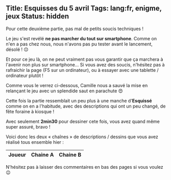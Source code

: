 Title: Esquisses du 5 avril
Tags: lang:fr, enigme, jeux
Status: hidden
---

<link rel="stylesheet" type="text/css" href="images/enigmes/enigmes-en-confinement.css">

Pour cette deuxième partie, pas mal de petits soucis techniques !

Le jeu s'est revélé **ne pas marcher du tout sur smartphone**.
Comme on n'en a pas chez nous, nous n'avons pas pu tester avant le lancement, désolé ! 😔

Et pour ce jeu là, on ne peut vraiment pas vous garantir que ça marchera à l'avenir non plus sur smartphone...
Si vous avez des soucis, n'hésitez pas à rafraichir la page (F5 sur un ordinateur),
ou à essayer avec une tablette / ordinateur plutôt !

Comme vous le verrez ci-dessous, Camille nous a sauvé la mise en relançant le jeu avec un splendide saut en parachute 😍

Cette fois la partie ressemblait un peu plus à une manche d'**Esquissé** comme on en a l'habitude,
avec des descriptions qui ont un peu changé, de fête foraine à kiosque !

Avec seulement **2min30** pour dessiner cete fois, vous avez quand même super assuré, bravo !

Voici donc les deux « chaînes » de descriptions / dessins que vous avez réalisé tous ensemble hier :

<table>
  <thead><tr> <th>Joueur</th> <th>Chaine A</th> <th>Chaine B</th> </tr></thead>
  <tbody id="esquisses" data-challenge-id="challenge-2020-04-05"></tbody>
</table>

N'hésitez pas à laisser des commentaires en bas des pages si vous voulez 😉

<script src="https://www.gstatic.com/firebasejs/7.12.0/firebase-app.js"></script>
<script src="https://www.gstatic.com/firebasejs/7.12.0/firebase-firestore.js"></script>
<script src="images/enigmes/enigmes-en-confinement.js"></script>
